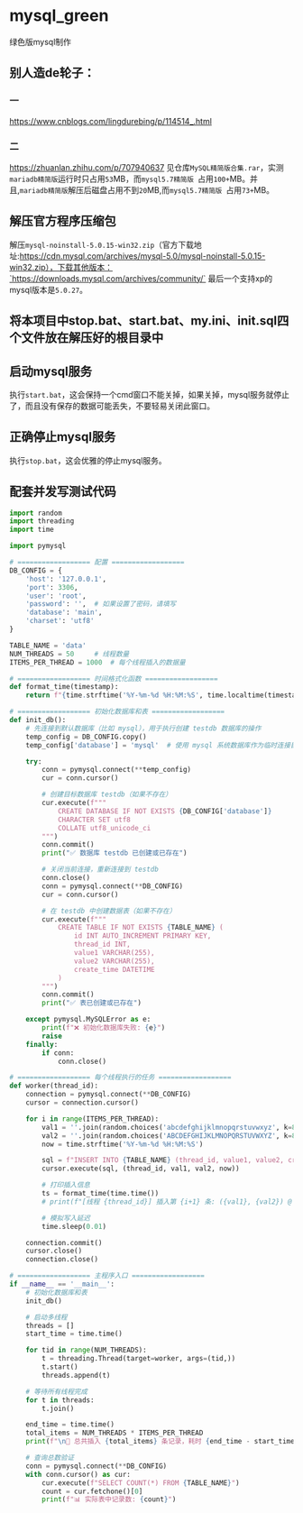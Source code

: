 # mysql_green
绿色版mysql制作
## 别人造de轮子：
### 一
https://www.cnblogs.com/lingdurebing/p/114514_.html
### 二
https://zhuanlan.zhihu.com/p/707940637
    见仓库`MySQL精简版合集.rar`，实测`mariadb精简版`运行时只占用`53`MB，而`mysql5.7精简版 `占用`100+`MB。并且,`mariadb精简版`解压后磁盘占用不到`20`MB,而`mysql5.7精简版 `占用`73+`MB。
## 解压官方程序压缩包
解压`mysql-noinstall-5.0.15-win32.zip`（官方下载地址:https://cdn.mysql.com/archives/mysql-5.0/mysql-noinstall-5.0.15-win32.zip），下载其他版本：`https://downloads.mysql.com/archives/community/`
最后一个支持xp的mysql版本是`5.0.27`。

## 将本项目中stop.bat、start.bat、my.ini、init.sql四个文件放在解压好的根目录中

## 启动mysql服务
执行`start.bat`，这会保持一个cmd窗口不能关掉，如果关掉，mysql服务就停止了，而且没有保存的数据可能丢失，不要轻易关闭此窗口。
## 正确停止mysql服务
执行`stop.bat`，这会优雅的停止mysql服务。

## 配套并发写测试代码
```python
import random
import threading
import time

import pymysql

# ================== 配置 ==================
DB_CONFIG = {
    'host': '127.0.0.1',
    'port': 3306,
    'user': 'root',
    'password': '',  # 如果设置了密码，请填写
    'database': 'main',
    'charset': 'utf8'
}

TABLE_NAME = 'data'
NUM_THREADS = 50     # 线程数量
ITEMS_PER_THREAD = 1000  # 每个线程插入的数据量

# ================== 时间格式化函数 ==================
def format_time(timestamp):
    return f"{time.strftime('%Y-%m-%d %H:%M:%S', time.localtime(timestamp))}.{int((timestamp % 1) * 1e6):06d}"

# ================== 初始化数据库和表 ==================
def init_db():
    # 先连接到默认数据库（比如 mysql），用于执行创建 testdb 数据库的操作
    temp_config = DB_CONFIG.copy()
    temp_config['database'] = 'mysql'  # 使用 mysql 系统数据库作为临时连接目标

    try:
        conn = pymysql.connect(**temp_config)
        cur = conn.cursor()

        # 创建目标数据库 testdb（如果不存在）
        cur.execute(f"""
            CREATE DATABASE IF NOT EXISTS {DB_CONFIG['database']} 
            CHARACTER SET utf8 
            COLLATE utf8_unicode_ci
        """)
        conn.commit()
        print("✅ 数据库 testdb 已创建或已存在")

        # 关闭当前连接，重新连接到 testdb
        conn.close()
        conn = pymysql.connect(**DB_CONFIG)
        cur = conn.cursor()

        # 在 testdb 中创建数据表（如果不存在）
        cur.execute(f"""
            CREATE TABLE IF NOT EXISTS {TABLE_NAME} (
                id INT AUTO_INCREMENT PRIMARY KEY,
                thread_id INT,
                value1 VARCHAR(255),
                value2 VARCHAR(255),
                create_time DATETIME
            )
        """)
        conn.commit()
        print("✅ 表已创建或已存在")

    except pymysql.MySQLError as e:
        print(f"❌ 初始化数据库失败: {e}")
        raise
    finally:
        if conn:
            conn.close()

# ================== 每个线程执行的任务 ==================
def worker(thread_id):
    connection = pymysql.connect(**DB_CONFIG)
    cursor = connection.cursor()

    for i in range(ITEMS_PER_THREAD):
        val1 = ''.join(random.choices('abcdefghijklmnopqrstuvwxyz', k=8))
        val2 = ''.join(random.choices('ABCDEFGHIJKLMNOPQRSTUVWXYZ', k=8))
        now = time.strftime('%Y-%m-%d %H:%M:%S')

        sql = f"INSERT INTO {TABLE_NAME} (thread_id, value1, value2, create_time) VALUES (%s, %s, %s, %s)"
        cursor.execute(sql, (thread_id, val1, val2, now))

        # 打印插入信息
        ts = format_time(time.time())
        # print(f"[线程 {thread_id}] 插入第 {i+1} 条: ({val1}, {val2}) @ {ts}")

        # 模拟写入延迟
        time.sleep(0.01)

    connection.commit()
    cursor.close()
    connection.close()

# ================== 主程序入口 ==================
if __name__ == '__main__':
    # 初始化数据库和表
    init_db()

    # 启动多线程
    threads = []
    start_time = time.time()

    for tid in range(NUM_THREADS):
        t = threading.Thread(target=worker, args=(tid,))
        t.start()
        threads.append(t)

    # 等待所有线程完成
    for t in threads:
        t.join()

    end_time = time.time()
    total_items = NUM_THREADS * ITEMS_PER_THREAD
    print(f"\n🏁 总共插入 {total_items} 条记录，耗时 {end_time - start_time:.2f} 秒")

    # 查询总数验证
    conn = pymysql.connect(**DB_CONFIG)
    with conn.cursor() as cur:
        cur.execute(f"SELECT COUNT(*) FROM {TABLE_NAME}")
        count = cur.fetchone()[0]
        print(f"📊 实际表中记录数: {count}")
```
